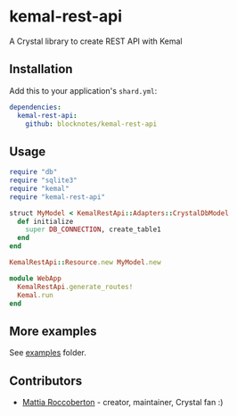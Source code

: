 # kemal-rest-api

A Crystal library to create REST API with Kemal

## Installation

Add this to your application's `shard.yml`:

```yaml
dependencies:
  kemal-rest-api:
    github: blocknotes/kemal-rest-api
```

## Usage

```ruby
require "db"
require "sqlite3"
require "kemal"
require "kemal-rest-api"

struct MyModel < KemalRestApi::Adapters::CrystalDbModel
  def initialize
    super DB_CONNECTION, create_table1
  end
end

KemalRestApi::Resource.new MyModel.new

module WebApp
  KemalRestApi.generate_routes!
  Kemal.run
end
```

## More examples

See [examples](https://github.com/blocknotes/kemal-rest-api/tree/master/examples) folder.

## Contributors

- [Mattia Roccoberton](http://blocknot.es) - creator, maintainer, Crystal fan :)
